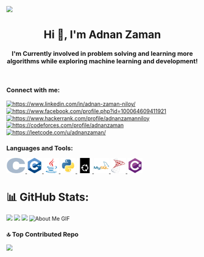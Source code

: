![](https://komarev.com/ghpvc/?username=AdnanZamanNiloy)
<h1 align="center">Hi 👋, I'm Adnan Zaman</h1>
<h3 align="center">I'm Currently involved in problem solving and learning more algorithms while exploring machine learning and development!</h3>
<p align="center">
     <img src="https://qph.cf2.quoracdn.net/main-qimg-677dc755d3cc0173f8d71dffc2b97903" alt="">
</p>
<h3 align="left">Connect with me:</h3>
<p align="left">
<a href="https://linkedin.com/in/https://www.linkedin.com/in/adnan-zaman-niloy/" target="blank"><img align="center" src="https://raw.githubusercontent.com/rahuldkjain/github-profile-readme-generator/master/src/images/icons/Social/linked-in-alt.svg" alt="https://www.linkedin.com/in/adnan-zaman-niloy/" height="30" width="40" /></a>
<a href="https://fb.com/https://www.facebook.com/profile.php?id=100064609411921" target="blank"><img align="center" src="https://raw.githubusercontent.com/rahuldkjain/github-profile-readme-generator/master/src/images/icons/Social/facebook.svg" alt="https://www.facebook.com/profile.php?id=100064609411921" height="30" width="40" /></a>
<a href="https://www.hackerrank.com/https://www.hackerrank.com/profile/adnanzamanniloy" target="blank"><img align="center" src="https://raw.githubusercontent.com/rahuldkjain/github-profile-readme-generator/master/src/images/icons/Social/hackerrank.svg" alt="https://www.hackerrank.com/profile/adnanzamanniloy" height="30" width="40" /></a>
<a href="https://codeforces.com/profile/https://codeforces.com/profile/adnanzaman" target="blank"><img align="center" src="https://raw.githubusercontent.com/rahuldkjain/github-profile-readme-generator/master/src/images/icons/Social/codeforces.svg" alt="https://codeforces.com/profile/adnanzaman" height="30" width="40" /></a>
<a href="https://www.leetcode.com/https://leetcode.com/u/adnanzaman/" target="blank"><img align="center" src="https://raw.githubusercontent.com/rahuldkjain/github-profile-readme-generator/master/src/images/icons/Social/leet-code.svg" alt="https://leetcode.com/u/adnanzaman/" height="30" width="40" /></a>
</p>

<h3 align="left">Languages and Tools:</h3> 
<p align="left">
  <a href="https://www.cprogramming.com/" target="_blank" rel="noreferrer"> 
    <img src="https://raw.githubusercontent.com/devicons/devicon/master/icons/c/c-original.svg" alt="c" width="50" height="40"/> 
  </a> 
  <a href="https://www.w3schools.com/cpp/" target="_blank" rel="noreferrer"> 
    <img src="https://raw.githubusercontent.com/devicons/devicon/master/icons/cplusplus/cplusplus-original.svg" alt="cplusplus" width="40" height="40"/> 
  </a> 
  <a href="https://www.java.com" target="_blank" rel="noreferrer"> 
    <img src="https://raw.githubusercontent.com/devicons/devicon/master/icons/java/java-original.svg" alt="java" width="40" height="40"/> 
  </a> 
  <a href="https://www.python.org" target="_blank" rel="noreferrer"> 
    <img src="https://raw.githubusercontent.com/devicons/devicon/master/icons/python/python-original.svg" alt="python" width="40" height="40"/> 
  </a> 
  <a href="https://ubuntu.com/" target="_blank" rel="noreferrer"> 
    <img src="https://raw.githubusercontent.com/devicons/devicon/master/icons/ubuntu/ubuntu-plain.svg" alt="ubuntu" width="40" height="40"/> 
  </a>
  <a href="https://www.mysql.com/" target="_blank" rel="noreferrer">
    <img src="https://raw.githubusercontent.com/devicons/devicon/master/icons/mysql/mysql-original-wordmark.svg" alt="mysql" width="40" height="40"/>
  </a>
  <a href="https://www.microsoft.com/en-us/sql-server" target="_blank" rel="noreferrer">
    <img src="https://raw.githubusercontent.com/devicons/devicon/master/icons/microsoftsqlserver/microsoftsqlserver-original.svg" alt="mssql" width="40" height="40"/>
  </a>
  
  <a href="https://learn.microsoft.com/en-us/dotnet/csharp/" target="_blank" rel="noreferrer">
    <img src="https://raw.githubusercontent.com/devicons/devicon/master/icons/csharp/csharp-original.svg" alt="csharp" width="40" height="40"/>
  </a>
</p>


# 📊 GitHub Stats:

![](https://github-readme-stats.vercel.app/api/top-langs/?username=AdnanZamanNiloy&theme=radical&hide_border=false&include_all_commits=true&count_private=true&layout=compact)
![](https://github-readme-stats.vercel.app/api?username=AdnanZamanNiloy&show_icons=true&theme=radical)
![](https://github-readme-streak-stats.herokuapp.com/?user=AdnanZamanNiloy&theme=radical&hide_border=false)
<img src="https://github.com/7oSkaaa/7oSkaaa/blob/main/Images/about_me.gif?raw=true" alt="About Me GIF" width="180px">
<br/>

### 🔝 Top Contributed Repo
![](https://github-contributor-stats.vercel.app/api?username=AdnanZamanNiloy&limit=5&theme=radical&combine_all_yearly_contributions=true)
